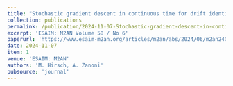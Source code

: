 ```yaml
---
title: "Stochastic gradient descent in continuous time for drift identification in multiscale diffusions"
collection: publications
permalink: /publication/2024-11-07-Stochastic-gradient-descent-in-continuous-time-for-drift-identification-in-multiscale-diffusions
excerpt: 'ESAIM: M2AN Volume 58 / No 6'
paperurl: 'https://www.esaim-m2an.org/articles/m2an/abs/2024/06/m2an240167/m2an240167.html'
date: 2024-11-07
item: 1
venue: 'ESAIM: M2AN'
authors: 'M. Hirsch, A. Zanoni'
pubsource: 'journal'
---
```

